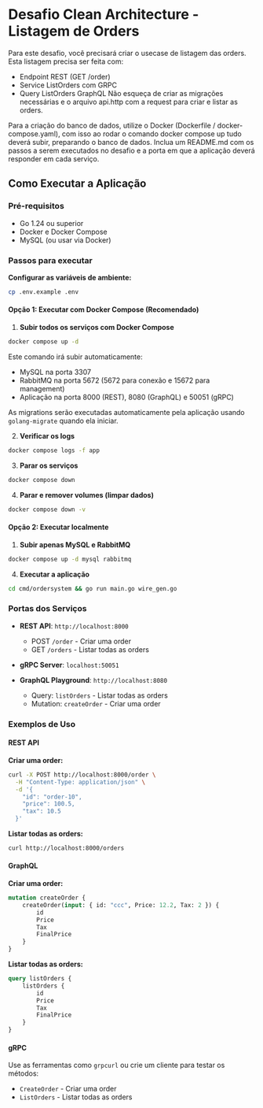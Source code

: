 # Desafio Clean Architecture - Listagem de Orders

Para este desafio, você precisará criar o usecase de listagem das orders.
Esta listagem precisa ser feita com:
- Endpoint REST (GET /order)
- Service ListOrders com GRPC
- Query ListOrders GraphQL
  Não esqueça de criar as migrações necessárias e o arquivo api.http com a request para criar e listar as orders.

Para a criação do banco de dados, utilize o Docker (Dockerfile / docker-compose.yaml), com isso ao rodar o comando docker compose up tudo deverá subir, preparando o banco de dados.
Inclua um README.md com os passos a serem executados no desafio e a porta em que a aplicação deverá responder em cada serviço.

## Como Executar a Aplicação

### Pré-requisitos
- Go 1.24 ou superior
- Docker e Docker Compose
- MySQL (ou usar via Docker)

### Passos para executar

**Configurar as variáveis de ambiente:**

```bash
cp .env.example .env
```

#### Opção 1: Executar com Docker Compose (Recomendado)

1. **Subir todos os serviços com Docker Compose**
```bash
docker compose up -d
```

Este comando irá subir automaticamente:
- MySQL na porta 3307
- RabbitMQ na porta 5672 (5672 para conexão e 15672 para management)
- Aplicação na porta 8000 (REST), 8080 (GraphQL) e 50051 (gRPC)

As migrations serão executadas automaticamente pela aplicação usando `golang-migrate` quando ela iniciar.

2. **Verificar os logs**
```bash
docker compose logs -f app
```

3. **Parar os serviços**
```bash
docker compose down
```

4. **Parar e remover volumes (limpar dados)**
```bash
docker compose down -v
```

#### Opção 2: Executar localmente

1. **Subir apenas MySQL e RabbitMQ**
```bash
docker compose up -d mysql rabbitmq
```

4. **Executar a aplicação**
```bash
cd cmd/ordersystem && go run main.go wire_gen.go
```

### Portas dos Serviços

- **REST API**: `http://localhost:8000`
  - POST `/order` - Criar uma order
  - GET `/orders` - Listar todas as orders

- **gRPC Server**: `localhost:50051`

- **GraphQL Playground**: `http://localhost:8080`
  - Query: `listOrders` - Listar todas as orders
  - Mutation: `createOrder` - Criar uma order

### Exemplos de Uso

#### REST API

**Criar uma order:**
```bash
curl -X POST http://localhost:8000/order \
  -H "Content-Type: application/json" \
  -d '{
    "id": "order-10",
    "price": 100.5,
    "tax": 10.5
  }'
```

**Listar todas as orders:**
```bash
curl http://localhost:8000/orders
```

#### GraphQL

**Criar uma order:**
```graphql
mutation createOrder {
    createOrder(input: { id: "ccc", Price: 12.2, Tax: 2 }) {
        id
        Price
        Tax
        FinalPrice
    }
}
```

**Listar todas as orders:**
```graphql
query listOrders {
    listOrders {
        id
        Price
        Tax
        FinalPrice
    }
}
```

#### gRPC

Use as ferramentas como `grpcurl` ou crie um cliente para testar os métodos:
- `CreateOrder` - Criar uma order
- `ListOrders` - Listar todas as orders
